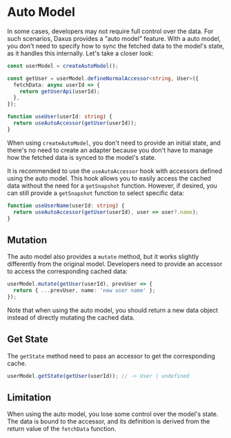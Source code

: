 # Auto Model

In some cases, developers may not require full control over the data. For such scenarios, Daxus provides a "auto model" feature. With a auto model, you don't need to specify how to sync the fetched data to the model's state, as it handles this internally. Let's take a closer look:

```ts
const userModel = createAutoModel();

const getUser = userModel.defineNormalAccessor<string, User>({
  fetchData: async userId => {
    return getUserApi(userId);
  },
});

function useUser(userId: string) {
  return useAutoAccessor(getUser(userId));
}
```

When using `createAutoModel`, you don't need to provide an initial state, and there's no need to create an adapter because you don't have to manage how the fetched data is synced to the model's state.

It is recommended to use the `useAutoAccessor` hook with accessors defined using the auto model. This hook allows you to easily access the cached data without the need for a `getSnapshot` function. However, if desired, you can still provide a `getSnapshot` function to select specific data:

```ts
function useUserName(userId: string) {
  return useAutoAccessor(getUser(userId), user => user?.name);
}
```

## Mutation

The auto model also provides a `mutate` method, but it works slightly differently from the original model. Developers need to provide an accessor to access the corresponding cached data:

```ts
userModel.mutate(getUser(userId), prevUser => {
  return { ...prevUser, name: 'new user name' };
});
```

Note that when using the auto model, you should return a new data object instead of directly mutating the cached data.

## Get State

The `getState` method need to pass an accessor to get the corresponding cache.

```ts
userModel.getState(getUser(userId)); // -> User | undefined
```

## Limitation

When using the auto model, you lose some control over the model's state. The data is bound to the accessor, and its definition is derived from the return value of the `fetchData` function.
